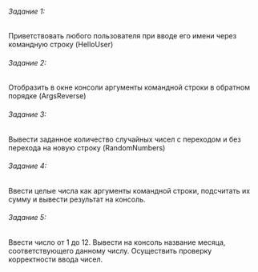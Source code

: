 ###### Задание 1:

Приветствовать любого пользователя при вводе его имени через командную строку (HelloUser)

###### Задание 2:

Отобразить в окне консоли аргументы командной строки в обратном порядке (ArgsReverse)

###### Задание 3:

Вывести заданное количество случайных чисел с переходом и без перехода на новую строку (RandomNumbers)

###### Задание 4:

Ввести целые числа как аргументы командной строки, подсчитать их сумму и вывести результат на консоль.

###### Задание 5:

Ввести число от 1 до 12. Вывести на консоль название месяца, соответствующего данному числу. Осуществить проверку
корректности ввода чисел.
